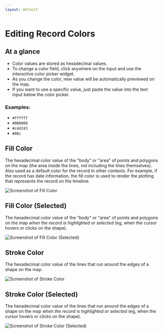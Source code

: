 ```yaml
---
layout: default
---
```

# Editing Record Colors

## At a glance

  - Color values are stored as hexadecimal values.
  - To change a color field, click anywhere on the input and use the interactive color picker widget.
  - As you change the color, new value will be automatically previewed on the map.
  - If you want to use a specific value, just paste the value into the text input below the color picker.

### Examples:

  - `#ffffff`
  - `#000000`
  - `#c4d243`
  - `#08c`

## Fill Color

The hexadecimal color value of the "body" or "area" of points and polygons on the map (the area inside the lines, not including the lines themselves). Also used as a default color for the record in other contexts. For example, if the record has date information, the fill color is used to render the plotting that represents the record on the timeline.

![Screenshot of Fill Color](http://neatline.org/wp-content/uploads/2014/01/stylecolors-fillcolor.png)


## Fill Color (Selected)

The hexadecimal color value of the "body" or "area" of points and polygons on the map _when the record is highlighted or selected_ (eg, when the cursor hovers or clicks on the shape).

![Screenshot of Fill Color (Selected)](http://neatline.org/wp-content/uploads/2014/01/stylecolors-fillcolorselected.png)

## Stroke Color

The hexadecimal color value of the lines that run around the edges of a shape on the map.

![Screenshot of Stroke Color](http://neatline.org/wp-content/uploads/2014/01/stylecolors-strokecolor.png)


## Stroke Color (Selected)

The hexadecimal color value of the lines that run around the edges of a shape on the map _when the record is highlighted or selected_ (eg, when the cursor hovers or clicks on the shape).

![Screenshot of Stroke Color (Selected)](http://neatline.org/wp-content/uploads/2014/01/stylecolors-strokecolorselected.png)
